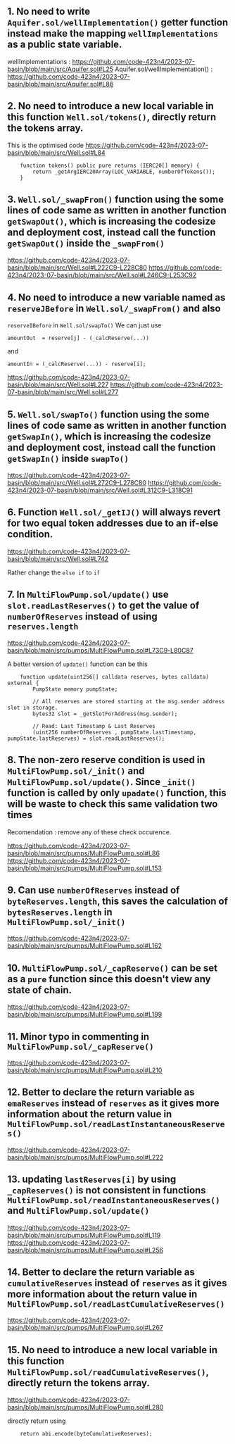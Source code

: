 ## 1. No need to write `Aquifer.sol/wellImplementation()` getter function instead make the mapping `wellImplementations` as a public state variable.

wellImplementations : https://github.com/code-423n4/2023-07-basin/blob/main/src/Aquifer.sol#L25
Aquifer.sol/wellImplementation() : https://github.com/code-423n4/2023-07-basin/blob/main/src/Aquifer.sol#L86


## 2. No need to introduce a new local variable in this function `Well.sol/tokens()`, directly return the tokens array.
This is the optimised code
https://github.com/code-423n4/2023-07-basin/blob/main/src/Well.sol#L84
``` Solidity
    function tokens() public pure returns (IERC20[] memory) {         
        return _getArgIERC20Array(LOC_VARIABLE, numberOfTokens());
    }
```

## 3. `Well.sol/_swapFrom()` function using the some lines of code same as written in another function `getSwapOut()`, which is increasing the codesize and deployment cost, instead call the function `getSwapOut()` inside the `_swapFrom()`

https://github.com/code-423n4/2023-07-basin/blob/main/src/Well.sol#L222C9-L228C80
https://github.com/code-423n4/2023-07-basin/blob/main/src/Well.sol#L246C9-L253C92


## 4. No need to introduce a new variable named as `reserveJBefore` in `Well.sol/_swapFrom()`  and also 
`reserveIBefore` in `Well.sol/swapTo()`
 We can just use 
```solidity
amountOut  = reserve[j] - (_calcReserve(...))
``` 
and 
```solidity
amountIn = (_calcReserve(...)) - reserve[i];
``` 
https://github.com/code-423n4/2023-07-basin/blob/main/src/Well.sol#L227
https://github.com/code-423n4/2023-07-basin/blob/main/src/Well.sol#L277

## 5. `Well.sol/swapTo()` function using the some lines of code same as written in another function `getSwapIn()`, which is increasing the codesize and deployment cost, instead call the function `getSwapIn()` inside `swapTo()`

https://github.com/code-423n4/2023-07-basin/blob/main/src/Well.sol#L272C9-L278C80
https://github.com/code-423n4/2023-07-basin/blob/main/src/Well.sol#L312C9-L318C91

## 6. Function `Well.sol/_getIJ()` will always revert for two equal token addresses due to an if-else condition.
https://github.com/code-423n4/2023-07-basin/blob/main/src/Well.sol#L742

Rather change the `else if` to `if`

## 7. In `MultiFlowPump.sol/update()` use `slot.readLastReserves()` to get the value of `numberOfReserves` instead of using `reserves.length`

https://github.com/code-423n4/2023-07-basin/blob/main/src/pumps/MultiFlowPump.sol#L73C9-L80C87

A better version of `update()` function can be this 
```Solidity
    function update(uint256[] calldata reserves, bytes calldata) external {
        PumpState memory pumpState;

        // All reserves are stored starting at the msg.sender address slot in storage.
        bytes32 slot = _getSlotForAddress(msg.sender);

        // Read: Last Timestamp & Last Reserves
        (uint256 numberOfReserves , pumpState.lastTimestamp, pumpState.lastReserves) = slot.readLastReserves();
```

## 8. The non-zero reserve condition is used in `MultiFlowPump.sol/_init()` and  `MultiFlowPump.sol/update()`. Since `_init()` function is called by only `upadate()` function, this will be waste to check this same validation two times 

Recomendation : remove any of these check occurence.

https://github.com/code-423n4/2023-07-basin/blob/main/src/pumps/MultiFlowPump.sol#L86
https://github.com/code-423n4/2023-07-basin/blob/main/src/pumps/MultiFlowPump.sol#L153

## 9. Can use `numberOfReserves` instead of `byteReserves.length`, this saves the calculation of `bytesReserves.length` in `MultiFlowPump.sol/_init()`

https://github.com/code-423n4/2023-07-basin/blob/main/src/pumps/MultiFlowPump.sol#L162

## 10. `MultiFlowPump.sol/_capReserve()` can be set as a `pure` function since this doesn't view any state of chain.

https://github.com/code-423n4/2023-07-basin/blob/main/src/pumps/MultiFlowPump.sol#L199

## 11. Minor typo in commenting in `MultiFlowPump.sol/_capReserve()`

https://github.com/code-423n4/2023-07-basin/blob/main/src/pumps/MultiFlowPump.sol#L210

## 12. Better to declare the return variable as `emaReserves` instead of `reserves` as it gives more information about the return value in `MultiFlowPump.sol/readLastInstantaneousReserves()`

https://github.com/code-423n4/2023-07-basin/blob/main/src/pumps/MultiFlowPump.sol#L222

## 13. updating `lastReserves[i]` by using `_capReserves()` is not consistent in functions `MultiFlowPump.sol/readInstantaneousReserves()` and `MultiFlowPump.sol/update()`

https://github.com/code-423n4/2023-07-basin/blob/main/src/pumps/MultiFlowPump.sol#L119
https://github.com/code-423n4/2023-07-basin/blob/main/src/pumps/MultiFlowPump.sol#L256

## 14. Better to declare the return variable as `cumulativeReserves` instead of `reserves` as it gives more information about the return value in `MultiFlowPump.sol/readLastCumulativeReserves()`

https://github.com/code-423n4/2023-07-basin/blob/main/src/pumps/MultiFlowPump.sol#L267

## 15. No need to introduce a new local variable in this function `MultiFlowPump.sol/readCumulativeReserves()`, directly return the tokens array.

https://github.com/code-423n4/2023-07-basin/blob/main/src/pumps/MultiFlowPump.sol#L280

directly return using 
```solidity
    return abi.encode(byteCumulativeReserves);
```